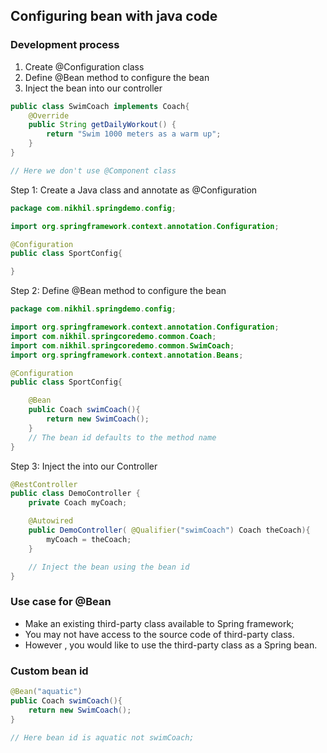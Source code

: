 ## Configuring bean with java code

### Development process

1. Create @Configuration class
2. Define @Bean method to configure the bean
3. Inject the bean into our controller


```java
public class SwimCoach implements Coach{
    @Override
    public String getDailyWorkout() {
        return "Swim 1000 meters as a warm up";
    }
}

// Here we don't use @Component class
```

Step 1: Create a Java class and annotate as @Configuration

```java
package com.nikhil.springdemo.config;

import org.springframework.context.annotation.Configuration;

@Configuration
public class SportConfig{

}
```

Step 2: Define @Bean method to configure the bean

```java
package com.nikhil.springdemo.config;

import org.springframework.context.annotation.Configuration;
import com.nikhil.springcoredemo.common.Coach;
import com.nikhil.springcoredemo.common.SwimCoach;
import org.springframework.context.annotation.Beans;

@Configuration
public class SportConfig{

    @Bean
    public Coach swimCoach(){
        return new SwimCoach();
    }
    // The bean id defaults to the method name
}
```

Step 3: Inject the into our Controller

```java
@RestController
public class DemoController {
    private Coach myCoach;

    @Autowired
    public DemoController( @Qualifier("swimCoach") Coach theCoach){
        myCoach = theCoach;
    }

    // Inject the bean using the bean id
}
```

### Use case for @Bean

* Make an existing third-party class available to Spring framework;
* You may not have access to the source code of third-party class.
* However , you would like to use the third-party class as a Spring bean.


### Custom bean id

```java
@Bean("aquatic")
public Coach swimCoach(){
    return new SwimCoach();
} 

// Here bean id is aquatic not swimCoach;
```